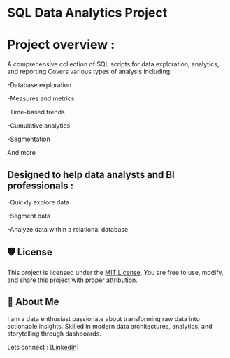 # SQL Data Analytics Project

# Project overview :
A comprehensive collection of SQL scripts for data exploration, analytics, and reporting
Covers various types of analysis including:

-Database exploration

-Measures and metrics

-Time-based trends

-Cumulative analytics

-Segmentation

And more


## Designed to help data analysts and BI professionals :

-Quickly explore data

-Segment data

-Analyze data within a relational database




## 🛡️ License

This project is licensed under the [MIT License](LICENSE). You are free to use, modify, and share this project with proper attribution.

## 🌟 About Me
I am a data enthusiast passionate about transforming raw data into actionable insights. Skilled in modern data architectures, analytics, and storytelling through dashboards.

Lets connect :
[[LinkedIn]](https://www.linkedin.com/in/karan-bodara-8684562b4/)
